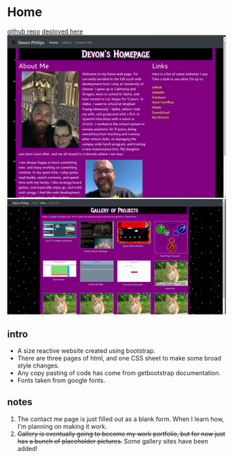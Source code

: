# Home
[github repo](https://github.com/devonp702/home)
[deployed here](https://devonp702.github.io/home/)
![screenshot of main page](assets/images/main.png)
![screenshot of gallery](assets/images/gallery.png)
## intro
- A size reactive website created using bootstrap.
- There are three pages of html, and one CSS sheet to make some broad style changes.
- Any copy pasting of code has come from getbootstrap documentation.
- Fonts taken from google fonts.

## notes
1. The contact me page is just filled out as a blank form. When I learn how, I'm planning on making it work.
2. ~~Gallery is eventually going to become my work portfolio, but for now just has a bunch of placeholder pictures.~~ Some gallery sites have been added!
